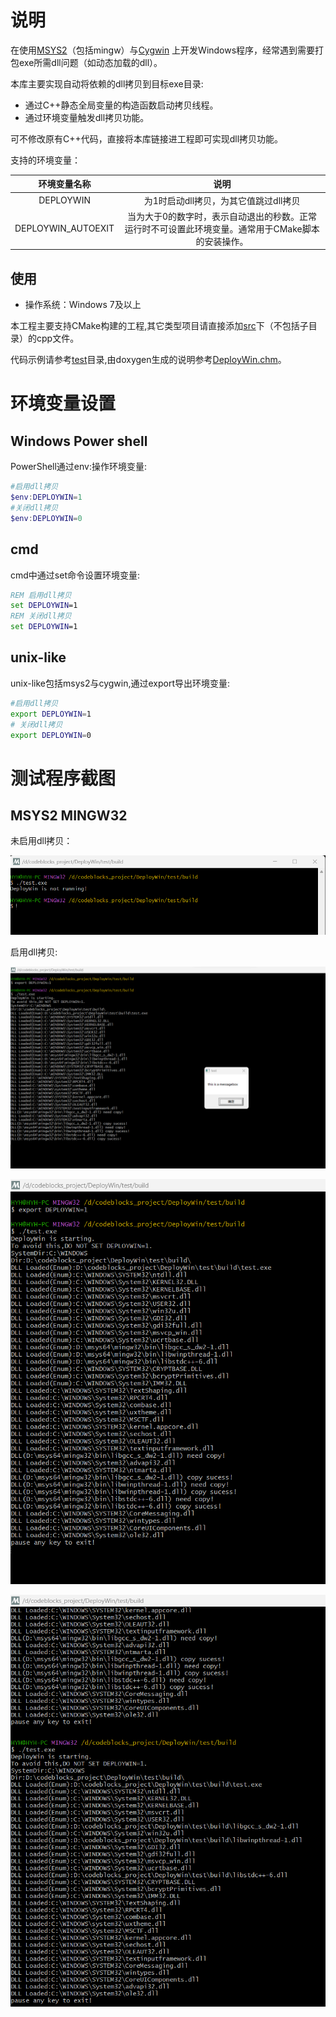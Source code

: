 # 说明

在使用[MSYS2](https://www.msys2.org/)（包括mingw）与[Cygwin](http://cygwin.org/) 上开发Windows程序，经常遇到需要打包exe所需dll问题（如动态加载的dll）。

本库主要实现自动将依赖的dll拷贝到目标exe目录:

- 通过C++静态全局变量的构造函数启动拷贝线程。
- 通过环境变量触发dll拷贝功能。

可不修改原有C++代码，直接将本库链接进工程即可实现dll拷贝功能。

支持的环境变量：

|    环境变量名称    |                             说明                             |
| :----------------: | :----------------------------------------------------------: |
|     DEPLOYWIN      |            为1时启动dll拷贝，为其它值跳过dll拷贝             |
| DEPLOYWIN_AUTOEXIT | 当为大于0的数字时，表示自动退出的秒数。正常运行时不可设置此环境变量。通常用于CMake脚本的安装操作。 |



## 使用

- 操作系统：Windows 7及以上

本工程主要支持CMake构建的工程,其它类型项目请直接添加[src](src)下（不包括子目录）的cpp文件。

代码示例请参考[test](test)目录,由doxygen生成的说明参考[DeployWin.chm](doc/doxygen/DeployWin.chm)。

# 环境变量设置

## Windows Power shell

PowerShell通过env:操作环境变量:

```powershell
#启用dll拷贝
$env:DEPLOYWIN=1
#关闭dll拷贝
$env:DEPLOYWIN=0
```



## cmd

cmd中通过set命令设置环境变量:

```cmd
REM 启用dll拷贝
set DEPLOYWIN=1
REM 关闭dll拷贝
set DEPLOYWIN=1
```



## unix-like

unix-like包括msys2与cygwin,通过export导出环境变量:

```bash
#启用dll拷贝
export DEPLOYWIN=1
# 关闭dll拷贝
export DEPLOYWIN=0
```

# 测试程序截图

## MSYS2 MINGW32

未启用dll拷贝：

![mingw32-no-deploywin](doc/mingw32-no-deploywin.png)

启用dll拷贝:

![mingw32-deploywin-1](doc/mingw32-deploywin-1.png)

![mingw32-deploywin-2](doc/mingw32-deploywin-2.png)

![mingw32-deploywin-3](doc/mingw32-deploywin-3.png)

